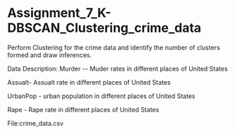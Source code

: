 # Assignment_7_K-DBSCAN_Clustering_crime_data

Perform Clustering for the crime data and identify the number of clusters formed and draw inferences.

Data Description:
Murder -- Muder rates in different places of United States

Assualt- Assualt rate in different places of United States

UrbanPop - urban population in different places of United States

Rape - Rape rate in different places of United States

File:crime_data.csv
